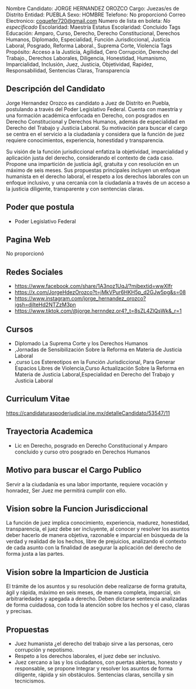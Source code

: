 Nombre Candidato: JORGE HERNANDEZ OROZCO
Cargo: Juezas/es de Distrito
Entidad: PUEBLA
Sexo: HOMBRE
Telefono: No proporcionó
Correo Electronico: coquefer720@gmail.com
Numero de lista en boleta: *No especificado*
Escolaridad: Maestría
Estatus Escolaridad: Concluido
Tags Educación: Amparo, Curso, Derecho, Derecho Constitucional, Derechos Humanos, Diplomado, Especialidad, Función Jurisdiccional, Justicia Laboral, Posgrado, Reforma Laboral., Suprema Corte, Violencia
Tags Propósito: Acceso a la Justicia, Agilidad, Cero Corrupción, Derecho del Trabajo., Derechos Laborales, Diligencia, Honestidad, Humanismo, Imparcialidad, Inclusión, Juez, Justicia, Objetividad, Rapidez, Responsabilidad, Sentencias Claras, Transparencia


## Descripción del Candidato 

Jorge Hernandez Orozco es candidato a Juez de Distrito en Puebla, postulando a través del Poder Legislativo Federal. Cuenta con maestría y una formación académica enfocada en Derecho, con posgrados en Derecho Constitucional y Derechos Humanos, además de especialidad en Derecho del Trabajo y Justicia Laboral. Su motivación para buscar el cargo se centra en el servicio a la ciudadanía y considera que la función de juez requiere conocimientos, experiencia, honestidad y transparencia.

Su visión de la función jurisdiccional enfatiza la objetividad, imparcialidad y aplicación justa del derecho, considerando el contexto de cada caso. Propone una impartición de justicia ágil, gratuita y con resolución en un máximo de seis meses. Sus propuestas principales incluyen un enfoque humanista en el derecho laboral, el respeto a los derechos laborales con un enfoque inclusivo, y una cercanía con la ciudadanía a través de un acceso a la justicia diligente, transparente y con sentencias claras.


## Poder que postula

- Poder Legislativo Federal


## Pagina Web

No proporcionó


## Redes Sociales

- https://www.facebook.com/share/1A3noz1UqJ/?mibextid=wwXIfr
- https://x.com/JorgeHdezOrozco?t=jMkVPur6HKH5p_d2GJw5pg&s=08
- https://www.instagram.com/jorge_hernandez_orozco?igsh=djlteHd2NTZzM3pn
- https://www.tiktok.com/@jorge.hernndez.or4?_t=8sZL4ZlQsWk&_r=1


## Cursos

- Diplomado La Suprema Corte y los Derechos Humanos
- ,Jornadas de Sensibilización Sobre la Reforma en Materia de Justicia Laboral
- ,curso Los Estereotipos en la Función Jurisdiccional, Para Generar Espacios Libres de Violencia,Curso Actualización Sobre la Reforma en Materia de Justicia Laboral,Especialidad en Derecho del Trabajo y Justicia Laboral


## Curriculum Vitae

https://candidaturaspoderjudicial.ine.mx/detalleCandidato/53547/11


## Trayectoria Academica

- Lic en Derecho, posgrado en Derecho Constitucional y Amparo concluido y curso otro posgrado en Derechos Humanos


## Motivo para buscar el Cargo Publico

Servir a la ciudadanía es una labor importante, requiere vocación y honradez, Ser Juez me permitirá cumplir con ello.


## Vision sobre la Funcion Jurisdiccional

La función de juez implica conocimiento, experiencia, madurez, honestidad, transparencia, el juez debe ser incluyente, al conocer y resolver los asuntos deber hacerlo de manera objetiva, razonable e imparcial en búsqueda de la verdad y realidad de los hechos, libre de prejuicios, analizando el contexto de cada asunto con la finalidad de asegurar la aplicación del derecho de forma justa a las partes.


## Vision sobre la Imparticion de Justicia

El trámite de los asuntos y su resolución debe realizarse de forma gratuita, ágil y rápida, máximo en seis meses, de manera completa, imparcial, sin arbitrariedades y apegada a derecho. Deben dictarse sentencia analizadas de forma cuidadosa, con toda la atención sobre los hechos y el caso, claras y precisas.


## Propuestas

- Juez humanista ¿el derecho del trabajo sirve a las personas, cero corrupción y nepotismo.
- Respeto a los derechos laborales, el juez debe ser inclusivo.
- Juez cercano a las y los ciudadanos, con puertas abiertas, honesto y responsable, se propone Integrar y resolver los asuntos de forma diligente, rápida y sin obstáculos. Sentencias claras, sencilla y sin tecnicismos.

